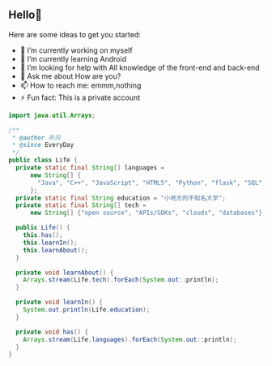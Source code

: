 ## Hello🤣

Here are some ideas to get you started:

- 🔭 I’m currently working on myself
- 🌱 I’m currently learning Android
- 🤔 I’m looking for help with All knowledge of the front-end and back-end
- 💬 Ask me about How are you?
- 📫 How to reach me: emmm,nothing
- ⚡ Fun fact: This is a private account


```java
import java.util.Arrays;

/**
 * @author 听风
 * @since EveryDay
 */
public class Life {
  private static final String[] languages =
      new String[] {
        "Java", "C++", "JavaScript", "HTML5", "Python", "flask", "SQL", "Android", "react"
      };
  private static final String education = "小地方的不知名大学";
  private static final String[] tech =
      new String[] {"open source", "APIs/SDKs", "clouds", "databases"};

  public Life() {
    this.has();
    this.learnIn();
    this.learnAbout();
  }

  private void learnAbout() {
    Arrays.stream(Life.tech).forEach(System.out::println);
  }

  private void learnIn() {
    System.out.println(Life.education);
  }

  private void has() {
    Arrays.stream(Life.languages).forEach(System.out::println);
  }
}
```
